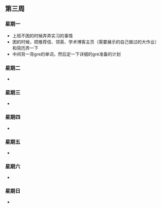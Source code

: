 ## 第三周

### 星期一

- 上班不困的时候弄弄实习的事情
- 困的时候，把推荐信、领英、学术博客主页（需要展示的自己做过的大作业）和简历弄一下
- 中间背一背gre的单词，然后定一下详细的gre准备的计划

### 星期二

- 

### 星期三

- 


### 星期四

- 


### 星期五

- 


### 星期六

- 

### 星期日

- 
